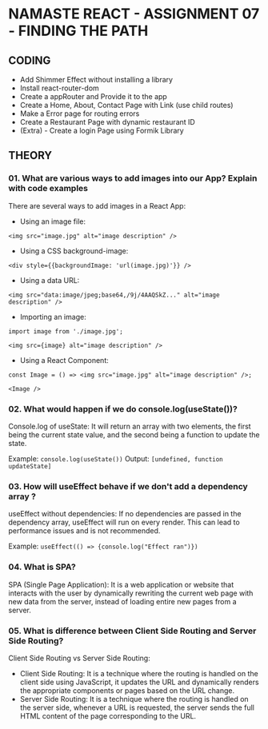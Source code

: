 # NAMASTE REACT - ASSIGNMENT 07 - FINDING THE PATH

## CODING
- Add Shimmer Effect without installing a library
- Install react-router-dom
- Create a appRouter and Provide it to the app
- Create a Home, About, Contact Page with Link (use child routes)
- Make a Error page for routing errors
- Create a Restaurant Page with dynamic restaurant ID
- (Extra) - Create a login Page using Formik Library

## THEORY

### 01. What are various ways to add images into our App? Explain with code examples
There are several ways to add images in a React App:

- Using an image file:
```
<img src="image.jpg" alt="image description" />
```

- Using a CSS background-image:
```
<div style={{backgroundImage: 'url(image.jpg)'}} />
```

- Using a data URL:
```
<img src="data:image/jpeg;base64,/9j/4AAQSkZ..." alt="image description" />
```

- Importing an image:
```
import image from './image.jpg';

<img src={image} alt="image description" />
```

- Using a React Component:
```
const Image = () => <img src="image.jpg" alt="image description" />;

<Image />
```

### 02. What would happen if we do console.log(useState())?
Console.log of useState: It will return an array with two elements, the first being the current state value, and the second being a function to update the state.

Example: ```console.log(useState())```
Output: ```[undefined, function updateState]```

### 03. How will useEffect behave if we don't add a dependency array ?
useEffect without dependencies: If no dependencies are passed in the dependency array, useEffect will run on every render. This can lead to performance issues and is not recommended.

Example: ```useEffect(() => {console.log("Effect ran")})```

### 04. What is SPA?
SPA (Single Page Application): It is a web application or website that interacts with the user by dynamically rewriting the current web page with new data from the server, instead of loading entire new pages from a server.

### 05. What is difference between Client Side Routing and Server Side Routing?
Client Side Routing vs Server Side Routing:
- Client Side Routing: It is a technique where the routing is handled on the client side using JavaScript, it updates the URL and dynamically renders the appropriate components or pages based on the URL change.
- Server Side Routing: It is a technique where the routing is handled on the server side, whenever a URL is requested, the server sends the full HTML content of the page corresponding to the URL.
